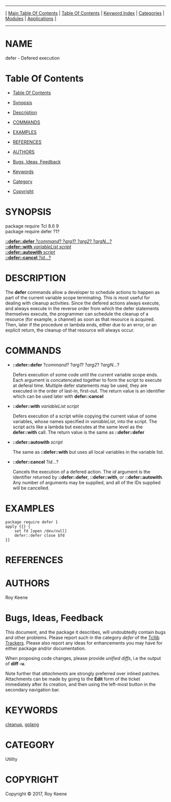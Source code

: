 
[//000000001]: # (defer \- Defered execution ala Go)
[//000000002]: # (Generated from file 'defer\.man' by tcllib/doctools with format 'markdown')
[//000000003]: # (Copyright &copy; 2017, Roy Keene)
[//000000004]: # (defer\(n\) 1 tcllib "Defered execution ala Go")

<hr> [ <a href="../../../../toc.md">Main Table Of Contents</a> &#124; <a
href="../../../toc.md">Table Of Contents</a> &#124; <a
href="../../../../index.md">Keyword Index</a> &#124; <a
href="../../../../toc0.md">Categories</a> &#124; <a
href="../../../../toc1.md">Modules</a> &#124; <a
href="../../../../toc2.md">Applications</a> ] <hr>

# NAME

defer \- Defered execution

# <a name='toc'></a>Table Of Contents

  - [Table Of Contents](#toc)

  - [Synopsis](#synopsis)

  - [Description](#section1)

  - [COMMANDS](#section2)

  - [EXAMPLES](#section3)

  - [REFERENCES](#section4)

  - [AUTHORS](#section5)

  - [Bugs, Ideas, Feedback](#section6)

  - [Keywords](#keywords)

  - [Category](#category)

  - [Copyright](#copyright)

# <a name='synopsis'></a>SYNOPSIS

package require Tcl 8\.6 9  
package require defer ?1?  

[__::defer::defer__ ?*command*? ?*arg1*? ?*arg2*? ?*argN\.\.\.*?](#1)  
[__::defer::with__ *variableList* *script*](#2)  
[__::defer::autowith__ *script*](#3)  
[__::defer::cancel__ ?*id\.\.\.*?](#4)  

# <a name='description'></a>DESCRIPTION

The __defer__ commands allow a developer to schedule actions to happen as
part of the current variable scope terminating\. This is most useful for dealing
with cleanup activities\. Since the defered actions always execute, and always
execute in the reverse order from which the defer statements themselves execute,
the programmer can schedule the cleanup of a resource \(for example, a channel\)
as soon as that resource is acquired\. Then, later if the procedure or lambda
ends, either due to an error, or an explicit return, the cleanup of that
resource will always occur\.

# <a name='section2'></a>COMMANDS

  - <a name='1'></a>__::defer::defer__ ?*command*? ?*arg1*? ?*arg2*? ?*argN\.\.\.*?

    Defers execution of some code until the current variable scope ends\. Each
    argument is concatencated together to form the script to execute at deferal
    time\. Multiple defer statements may be used, they are executed in the order
    of last\-in, first\-out\. The return value is an identifier which can be used
    later with __defer::cancel__

  - <a name='2'></a>__::defer::with__ *variableList* *script*

    Defers execution of a script while copying the current value of some
    variables, whose names specified in *variableList*, into the script\. The
    script acts like a lambda but executes at the same level as the
    __defer::with__ call\. The return value is the same as
    __::defer::defer__

  - <a name='3'></a>__::defer::autowith__ *script*

    The same as __::defer::with__ but uses all local variables in the
    variable list\.

  - <a name='4'></a>__::defer::cancel__ ?*id\.\.\.*?

    Cancels the execution of a defered action\. The *id* argument is the
    identifier returned by __::defer::defer__, __::defer::with__, or
    __::defer::autowith__\. Any number of arguments may be supplied, and all
    of the IDs supplied will be cancelled\.

# <a name='section3'></a>EXAMPLES

    package require defer 1
    apply {{} {
    	set fd [open /dev/null]
    	defer::defer close $fd
    }}

# <a name='section4'></a>REFERENCES

# <a name='section5'></a>AUTHORS

Roy Keene

# <a name='section6'></a>Bugs, Ideas, Feedback

This document, and the package it describes, will undoubtedly contain bugs and
other problems\. Please report such in the category *defer* of the [Tcllib
Trackers](http://core\.tcl\.tk/tcllib/reportlist)\. Please also report any ideas
for enhancements you may have for either package and/or documentation\.

When proposing code changes, please provide *unified diffs*, i\.e the output of
__diff \-u__\.

Note further that *attachments* are strongly preferred over inlined patches\.
Attachments can be made by going to the __Edit__ form of the ticket
immediately after its creation, and then using the left\-most button in the
secondary navigation bar\.

# <a name='keywords'></a>KEYWORDS

[cleanup](\.\./\.\./\.\./\.\./index\.md\#cleanup),
[golang](\.\./\.\./\.\./\.\./index\.md\#golang)

# <a name='category'></a>CATEGORY

Utility

# <a name='copyright'></a>COPYRIGHT

Copyright &copy; 2017, Roy Keene
